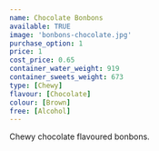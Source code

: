 ```yaml
---
name: Chocolate Bonbons
available: TRUE
image: 'bonbons-chocolate.jpg'
purchase_option: 1
price: 1
cost_price: 0.65
container_water_weight: 919
container_sweets_weight: 673
type: [Chewy]
flavour: [Chocolate]
colour: [Brown]
free: [Alcohol]
---
```

Chewy chocolate flavoured bonbons.